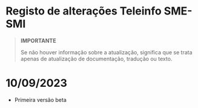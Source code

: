 # Registo de alterações Teleinfo SME-SMI

>**IMPORTANTE**
>
>Se não houver informação sobre a atualização, significa que se trata apenas de atualização de documentação, tradução ou texto.

# 10/09/2023

- Primeira versão beta
